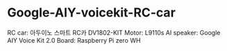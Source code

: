 # Google-AIY-voicekit-RC-car

RC car: 아두이노 스마트 RC카 DV1802-KIT
Motor: L9110s
AI speaker: Google AIY Voice Kit 2.0
Board: Raspberry Pi zero WH
